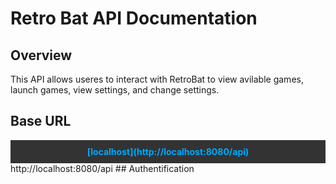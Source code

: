 # Retro Bat API Documentation
## Overview
This API allows useres to interact with RetroBat to view avilable games, launch games, view settings, and change settings. 
## Base URL
<div style="background-color: #333; padding: 10px; text-align: center;">
  <span style="color: #00aaff; font-weight: bold;">[localhost](http://localhost:8080/api)</span>
</div>
http://localhost:8080/api
## Authentification

